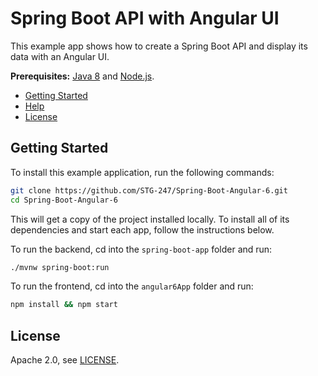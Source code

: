 # Spring Boot API with Angular UI
 
This example app shows how to create a Spring Boot API and display its data with an Angular UI.

**Prerequisites:** [Java 8](http://www.oracle.com/technetwork/java/javase/downloads/jdk8-downloads-2133151.html) and [Node.js](https://nodejs.org/).

* [Getting Started](#getting-started)
* [Help](#help)
* [License](#license)

## Getting Started

To install this example application, run the following commands:

```bash
git clone https://github.com/STG-247/Spring-Boot-Angular-6.git
cd Spring-Boot-Angular-6
```

This will get a copy of the project installed locally. To install all of its dependencies and start each app, follow the instructions below.

To run the backend, cd into the `spring-boot-app` folder and run:
 
```bash
./mvnw spring-boot:run
```

To run the frontend, cd into the `angular6App` folder and run:
 
```bash
npm install && npm start
```

## License

Apache 2.0, see [LICENSE](LICENSE).
